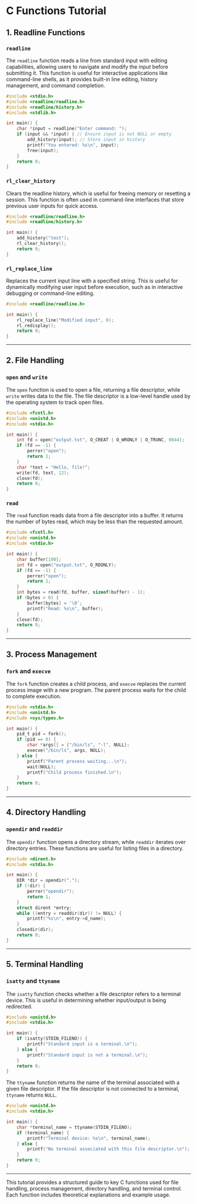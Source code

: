 # C Functions Tutorial

## 1. Readline Functions

### `readline`

The `readline` function reads a line from standard input with editing capabilities, allowing users to navigate and modify the input before submitting it. This function is useful for interactive applications like command-line shells, as it provides built-in line editing, history management, and command completion.

```c
#include <stdio.h>
#include <readline/readline.h>
#include <readline/history.h>
#include <stdlib.h>

int main() {
    char *input = readline("Enter command: ");
    if (input && *input) { // Ensure input is not NULL or empty
        add_history(input); // Store input in history
        printf("You entered: %s\n", input);
        free(input);
    }
    return 0;
}
```

### `rl_clear_history`

Clears the readline history, which is useful for freeing memory or resetting a session. This function is often used in command-line interfaces that store previous user inputs for quick access.

```c
#include <readline/readline.h>
#include <readline/history.h>

int main() {
    add_history("test");
    rl_clear_history();
    return 0;
}
```

### `rl_replace_line`

Replaces the current input line with a specified string. This is useful for dynamically modifying user input before execution, such as in interactive debugging or command-line editing.

```c
#include <readline/readline.h>

int main() {
    rl_replace_line("Modified input", 0);
    rl_redisplay();
    return 0;
}
```

---

## 2. File Handling

### `open` and `write`

The `open` function is used to open a file, returning a file descriptor, while `write` writes data to the file. The file descriptor is a low-level handle used by the operating system to track open files.

```c
#include <fcntl.h>
#include <unistd.h>
#include <stdio.h>

int main() {
    int fd = open("output.txt", O_CREAT | O_WRONLY | O_TRUNC, 0644);
    if (fd == -1) {
        perror("open");
        return 1;
    }
    char *text = "Hello, file!";
    write(fd, text, 12);
    close(fd);
    return 0;
}
```

### `read`

The `read` function reads data from a file descriptor into a buffer. It returns the number of bytes read, which may be less than the requested amount.

```c
#include <fcntl.h>
#include <unistd.h>
#include <stdio.h>

int main() {
    char buffer[100];
    int fd = open("output.txt", O_RDONLY);
    if (fd == -1) {
        perror("open");
        return 1;
    }
    int bytes = read(fd, buffer, sizeof(buffer) - 1);
    if (bytes > 0) {
        buffer[bytes] = '\0';
        printf("Read: %s\n", buffer);
    }
    close(fd);
    return 0;
}
```

---

## 3. Process Management

### `fork` and `execve`

The `fork` function creates a child process, and `execve` replaces the current process image with a new program. The parent process waits for the child to complete execution.

```c
#include <stdio.h>
#include <unistd.h>
#include <sys/types.h>

int main() {
    pid_t pid = fork();
    if (pid == 0) {
        char *args[] = {"/bin/ls", "-l", NULL};
        execve("/bin/ls", args, NULL);
    } else {
        printf("Parent process waiting...\n");
        wait(NULL);
        printf("Child process finished.\n");
    }
    return 0;
}
```

---

## 4. Directory Handling

### `opendir` and `readdir`

The `opendir` function opens a directory stream, while `readdir` iterates over directory entries. These functions are useful for listing files in a directory.

```c
#include <dirent.h>
#include <stdio.h>

int main() {
    DIR *dir = opendir(".");
    if (!dir) {
        perror("opendir");
        return 1;
    }
    struct dirent *entry;
    while ((entry = readdir(dir)) != NULL) {
        printf("%s\n", entry->d_name);
    }
    closedir(dir);
    return 0;
}
```

---

## 5. Terminal Handling

### `isatty` and `ttyname`

The `isatty` function checks whether a file descriptor refers to a terminal device. This is useful in determining whether input/output is being redirected.

```c
#include <unistd.h>
#include <stdio.h>

int main() {
    if (isatty(STDIN_FILENO)) {
        printf("Standard input is a terminal.\n");
    } else {
        printf("Standard input is not a terminal.\n");
    }
    return 0;
}
```

The `ttyname` function returns the name of the terminal associated with a given file descriptor. If the file descriptor is not connected to a terminal, `ttyname` returns `NULL`.

```c
#include <unistd.h>
#include <stdio.h>

int main() {
    char *terminal_name = ttyname(STDIN_FILENO);
    if (terminal_name) {
        printf("Terminal device: %s\n", terminal_name);
    } else {
        printf("No terminal associated with this file descriptor.\n");
    }
    return 0;
}
```

---

This tutorial provides a structured guide to key C functions used for file handling, process management, directory handling, and terminal control. Each function includes theoretical explanations and example usage.

